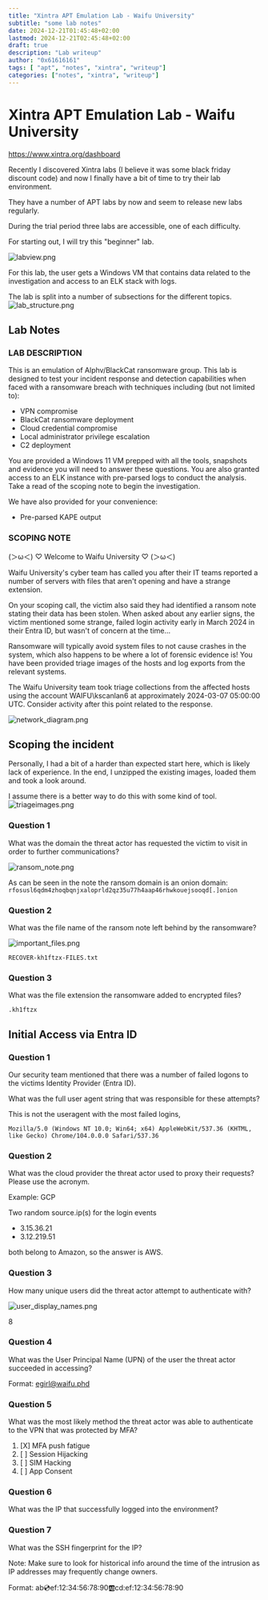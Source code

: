 ```yaml
---
title: "Xintra APT Emulation Lab - Waifu University"
subtitle: "some lab notes"
date: 2024-12-21T01:45:48+02:00
lastmod: 2024-12-21T02:45:48+02:00
draft: true
description: "Lab writeup"
author: "0x61616161"
tags: [ "apt", "notes", "xintra", "writeup"]
categories: ["notes", "xintra", "writeup"]
---
```


# Xintra APT Emulation Lab - Waifu University

https://www.xintra.org/dashboard

Recently I discovered Xintra labs (I believe it was some black friday discount code) and now I finally have a bit of time to try their lab environment.

They have a number of APT labs by now and seem to release new labs regularly.

During the trial period three labs are accessible, one of each difficulty.

For starting out, I will try this "beginner" lab.

![labview.png](xintra/labview.png)

For this lab, the user gets a Windows VM that contains data related to the investigation and access to an ELK stack with logs.

The lab is split into a number of subsections for the different topics.
![lab_structure.png](xintra/waifu_university/lab_structure.png)

## Lab Notes
### LAB DESCRIPTION
This is an emulation of Alphv/BlackCat ransomware group. This lab is designed to test your incident response and detection capabilities when faced with a ransomware breach with techniques including (but not limited to):

* VPN compromise
* BlackCat ransomware deployment
* Cloud credential compromise
* Local administrator privilege escalation
* C2 deployment

You are provided a Windows 11 VM prepped with all the tools, snapshots and evidence you will need to answer these questions. You are also granted access to an ELK instance with pre-parsed logs to conduct the analysis. Take a read of the scoping note to begin the investigation.

We have also provided for your convenience:

* Pre-parsed KAPE output

### SCOPING NOTE
(＞ω＜) ♡ Welcome to Waifu University ♡ (＞ω＜)

Waifu University's cyber team has called you after their IT teams reported a number of servers with files that aren't opening and have a strange extension.

On your scoping call, the victim also said they had identified a ransom note stating their data has been stolen. When asked about any earlier signs, the victim mentioned some strange, failed login activity early in March 2024 in their Entra ID, but wasn't of concern at the time...

Ransomware will typically avoid system files to not cause crashes in the system, which also happens to be where a lot of forensic evidence is! You have been provided triage images of the hosts and log exports from the relevant systems.

The Waifu University team took triage collections from the affected hosts using the account WAIFU\kscanlan6 at approximately 2024-03-07 05:00:00 UTC. Consider activity after this point related to the response.

![network_diagram.png](xintra/waifu_university/network_diagram.png)

## Scoping the incident

Personally, I had a bit of a harder than expected start here, which is likely lack of experience. In the end, 
I unzipped the existing images, loaded them and took a look around. 

I assume there is a better way to do this with some kind of tool.
![triageimages.png](xintra/waifu_university/scoping_the_incident/triageimages.png)
### Question 1

What was the domain the threat actor has requested the victim to visit in order to further communications?

![ransom_note.png](xintra/waifu_university/scoping_the_incident/ransom_note.png)

As can be seen in the note the ransom domain is an onion domain: `rfosusl6qdm4zhoqbqnjxaloprld2qz35u77h4aap46rhwkouejsooqd[.]onion`

### Question 2

What was the file name of the ransom note left behind by the ransomware?

![important_files.png](xintra/waifu_university/scoping_the_incident/important_files.png)

`RECOVER-kh1ftzx-FILES.txt`

### Question 3

What was the file extension the ransomware added to encrypted files?

`.kh1ftzx`


## Initial Access via Entra ID

### Question 1

Our security team mentioned that there was a number of failed logons to the victims Identity Provider (Entra ID).

What was the full user agent string that was responsible for these attempts?

This is not the useragent with the most failed logins, 

`Mozilla/5.0 (Windows NT 10.0; Win64; x64) AppleWebKit/537.36 (KHTML, like Gecko) Chrome/104.0.0.0 Safari/537.36`




### Question 2

What was the cloud provider the threat actor used to proxy their requests? Please use the acronym.

Example: GCP

Two random source.ip(s) for the login events
* 3.15.36.21
* 3.12.219.51

both belong to Amazon, so the answer is AWS.

### Question 3

How many unique users did the threat actor attempt to authenticate with?

![user_display_names.png](xintra/waifu_university/initial_access_via_entra_id/user_display_names.png)

8

### Question 4

What was the User Principal Name (UPN) of the user the threat actor succeeded in accessing?

Format: egirl@waifu.phd





### Question 5

What was the most likely method the threat actor was able to authenticate to the VPN that was protected by MFA?

1. [X] MFA push fatigue
2. [ ] Session Hijacking
3. [ ] SIM Hacking
4. [ ] App Consent


### Question 6

What was the IP that successfully logged into the environment?




### Question 7 

What was the SSH fingerprint for the IP?

Note: Make sure to look for historical info around the time of the intrusion as IP addresses may frequently change owners.

Format: ab:cd:ef:12:34:56:78:90:ab:cd:ef:12:34:56:78:90








